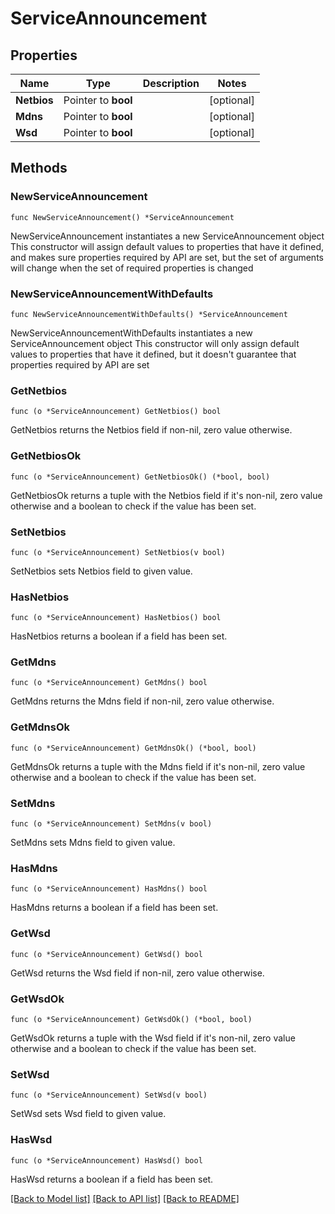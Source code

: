 # ServiceAnnouncement

## Properties

Name | Type | Description | Notes
------------ | ------------- | ------------- | -------------
**Netbios** | Pointer to **bool** |  | [optional] 
**Mdns** | Pointer to **bool** |  | [optional] 
**Wsd** | Pointer to **bool** |  | [optional] 

## Methods

### NewServiceAnnouncement

`func NewServiceAnnouncement() *ServiceAnnouncement`

NewServiceAnnouncement instantiates a new ServiceAnnouncement object
This constructor will assign default values to properties that have it defined,
and makes sure properties required by API are set, but the set of arguments
will change when the set of required properties is changed

### NewServiceAnnouncementWithDefaults

`func NewServiceAnnouncementWithDefaults() *ServiceAnnouncement`

NewServiceAnnouncementWithDefaults instantiates a new ServiceAnnouncement object
This constructor will only assign default values to properties that have it defined,
but it doesn't guarantee that properties required by API are set

### GetNetbios

`func (o *ServiceAnnouncement) GetNetbios() bool`

GetNetbios returns the Netbios field if non-nil, zero value otherwise.

### GetNetbiosOk

`func (o *ServiceAnnouncement) GetNetbiosOk() (*bool, bool)`

GetNetbiosOk returns a tuple with the Netbios field if it's non-nil, zero value otherwise
and a boolean to check if the value has been set.

### SetNetbios

`func (o *ServiceAnnouncement) SetNetbios(v bool)`

SetNetbios sets Netbios field to given value.

### HasNetbios

`func (o *ServiceAnnouncement) HasNetbios() bool`

HasNetbios returns a boolean if a field has been set.

### GetMdns

`func (o *ServiceAnnouncement) GetMdns() bool`

GetMdns returns the Mdns field if non-nil, zero value otherwise.

### GetMdnsOk

`func (o *ServiceAnnouncement) GetMdnsOk() (*bool, bool)`

GetMdnsOk returns a tuple with the Mdns field if it's non-nil, zero value otherwise
and a boolean to check if the value has been set.

### SetMdns

`func (o *ServiceAnnouncement) SetMdns(v bool)`

SetMdns sets Mdns field to given value.

### HasMdns

`func (o *ServiceAnnouncement) HasMdns() bool`

HasMdns returns a boolean if a field has been set.

### GetWsd

`func (o *ServiceAnnouncement) GetWsd() bool`

GetWsd returns the Wsd field if non-nil, zero value otherwise.

### GetWsdOk

`func (o *ServiceAnnouncement) GetWsdOk() (*bool, bool)`

GetWsdOk returns a tuple with the Wsd field if it's non-nil, zero value otherwise
and a boolean to check if the value has been set.

### SetWsd

`func (o *ServiceAnnouncement) SetWsd(v bool)`

SetWsd sets Wsd field to given value.

### HasWsd

`func (o *ServiceAnnouncement) HasWsd() bool`

HasWsd returns a boolean if a field has been set.


[[Back to Model list]](../README.md#documentation-for-models) [[Back to API list]](../README.md#documentation-for-api-endpoints) [[Back to README]](../README.md)


